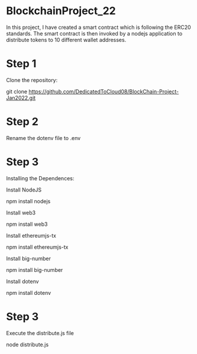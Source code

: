 # BlockchainProject_22

In this project, I have created a smart contract which is following the ERC20 standards. The smart contract is then invoked by a nodejs application to distribute tokens to 10 different wallet addresses.



# Step 1
Clone the repository:



git clone https://github.com/DedicatedToCloud08/BlockChain-Project-Jan2022.git




# Step 2
Rename the dotenv file to .env



# Step 3
Installing the Dependences:



Install NodeJS



npm install nodejs



Install web3



npm install web3

Install ethereumjs-tx



npm install ethereumjs-tx



Install big-number



npm install big-number



Install dotenv



npm install dotenv



# Step 3



Execute the distribute.js file



node distribute.js
